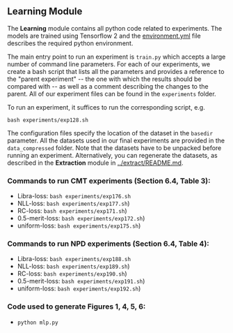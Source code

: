 ## Learning Module

The **Learning** module contains all python code related to experiments. The models are trained using Tensorflow 2 and the [environment.yml](environment.yml) file describes the required python environment.

The main entry point to run an experiment is `train.py` which accepts a large number of command line parameters. For each of our experiments, we create a bash script that lists all the parameters and provides a reference to the "parent experiment" -- the one with which the results should be compared with -- as well as a comment describing the changes to the parent. All of our experiment files can be found in the `experiments` folder.

To run an experiment, it suffices to run the corresponding script, e.g.

`bash experiments/exp128.sh`

The configuration files specify the location of the dataset in the `basedir` parameter. All the datasets used in our final experiments are provided in the `data_compressed` folder. Note that the datasets have to be unpacked before running an experiment. Alternatively, you can regenerate the datasets, as described in the **Extraction** module in [../extract/README.md](../extract/README.md).

### Commands to run CMT experiments (Section 6.4, Table 3):

[//]: # (- prp-loss: `bash experiments/exp91.sh`)
[//]: # (- nll-loss: `bash experiments/exp129.sh`)

- Libra-loss: `bash experiments/exp176.sh`
- NLL-loss: `bash experiments/exp177.sh`)
- RC-loss: `bash experiments/exp171.sh`)
- 0.5-merit-loss: `bash experiments/exp172.sh`)
- uniform-loss: `bash experiments/exp175.sh`)


### Commands to run NPD experiments (Section 6.4, Table 4):

[//]: # (- prp-loss, uniform sampling: `bash experiments/exp120.sh`)
[//]: # (- nll-loss, uniform sampling: `bash experiments/exp121.sh`)
[//]: # (- prp-loss, realistic sampling: `bash experiments/exp127.sh`)
[//]: # (- nll-loss, realistic sampling: `bash experiments/exp128.sh`)

- Libra-loss: `bash experiments/exp188.sh`
- NLL-loss: `bash experiments/exp189.sh`)
- RC-loss: `bash experiments/exp190.sh`)
- 0.5-merit-loss: `bash experiments/exp191.sh`)
- uniform-loss: `bash experiments/exp192.sh`)


### Code used to generate Figures 1, 4, 5, 6:

- `python mlp.py`